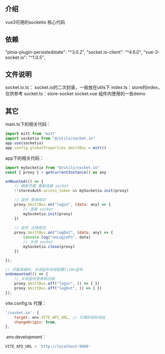

## 介绍

vue3可用的socketio 核心代码



## 依赖

"pinia-plugin-persistedstate": "^3.0.2",
"socket.io-client": "^4.6.0",
"vue-3-socket.io": "^1.0.5",



## 文件说明

socket.io.ts： socket.io的二次封装，一般放在utils下
index.ts：store的index，仅供参考
socket.ts：store-socket
socket.vue 组件内使用的一些demo



## 其它

main.ts下的相关代码：

```js
import mitt from 'mitt'
import socketio from "@/utils/socket.io"
app.use(socketio)
app.config.globalProperties.$mittBus = mitt()
```


app下的相关代码：

```js
import mySocketio from "@/utils/socket.io"
const { proxy } = getCurrentInstance() as any

onMounted(() => {
	// 刷新页面 重新连接 socket
	!!storesAuth.access_token && mySocketio.init(proxy)

	// 监听 登录成功
	proxy.$mittBus.on("login", (data: any) => {
		// 连接 socket
		mySocketio.init(proxy)
	})
	
	// 监听 注销成功
	proxy.$mittBus.on("logOut", (data: any) => {
		console.log("onLoginFn", data)
		// 关闭 socket
		mySocketio.close(proxy)
	})

});

// 页面销毁时，关闭监听布局配置/i18n监听
onUnmounted(() => {
	// 关闭监听登录和注销
	proxy.$mittBus.off("login", () => { })
	proxy.$mittBus.off("logOut", () => { })
});
```

vite.config.ts 代理：

```js
'/socket.io': {
	target: env.VITE_API_URL, // 代理的目标地址
	changeOrigin: true,
},
```

.env.development：
```js
VITE_API_URL = 'http://localhost:9000'
```